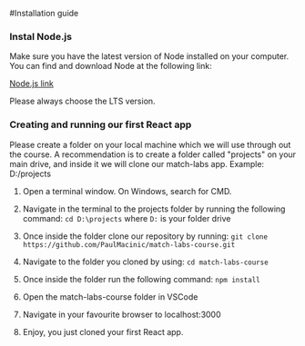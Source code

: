 #Installation guide

### Instal Node.js

Make sure you have the latest version of Node installed on your computer. You can find and download Node at the following link:

[Node.js link](https://nodejs.org/en/)

Please always choose the LTS version.

### Creating and running our first React app

Please create a folder on your local machine which we will use through out the course. A recommendation is to create a folder called "projects" on your main drive, and inside it we will clone our match-labs app.
Example: D:/projects

1. Open a terminal window. On Windows, search for CMD.

2. Navigate in the terminal to the projects folder by running the following command:
   `cd D:\projects` where `D:` is your folder drive

3. Once inside the folder clone our repository by running:
   `git clone https://github.com/PaulMacinic/match-labs-course.git`

4. Navigate to the folder you cloned by using:
   `cd match-labs-course`

5. Once inside the folder run the following command:
   `npm install`

6. Open the match-labs-course folder in VSCode

7. Navigate in your favourite browser to localhost:3000

8. Enjoy, you just cloned your first React app.
